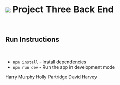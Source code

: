 # ![](https://ga-dash.s3.amazonaws.com/production/assets/logo-9f88ae6c9c3871690e33280fcf557f33.png) Project Three Back End

<br />

## Run Instructions

<br />

* `npm install` - Install dependencies
* `npm run dev` - Run the app in development mode

Harry Murphy
Holly Partridge
David Harvey